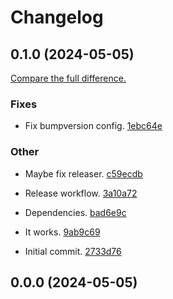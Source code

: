# Changelog

## 0.1.0 (2024-05-05)

[Compare the full difference.](/compare/0.0.0...0.1.0)

### Fixes

- Fix bumpversion config. [1ebc64e](/commit/1ebc64edcd05fb53bc0602f5c80aba3fa3c69baa)
    
### Other

- Maybe fix releaser. [c59ecdb](/commit/c59ecdb58b5fcd816f594a0092f26aafedfbf246)
    
- Release workflow. [3a10a72](/commit/3a10a72e786ecc7e448fa7bc78551b12fc209061)
    
- Dependencies. [bad6e9c](/commit/bad6e9c00dfa3d8d26cde1f950efe4464c325b26)
    
- It works. [9ab9c69](/commit/9ab9c69530a68cea2485f74ac420b38bb14b82dd)
    
- Initial commit. [2733d76](/commit/2733d76d7d7dcd37ecfc89907aef826859649e7e)
    

## 0.0.0 (2024-05-05)
